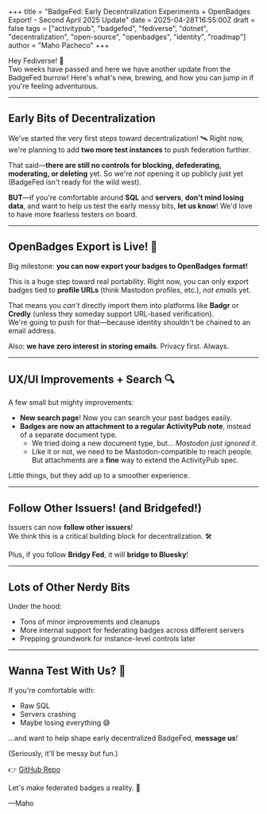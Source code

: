 +++
title = "BadgeFed: Early Decentralization Experiments + OpenBadges Export! - Second April 2025 Update"
date = 2025-04-28T16:55:00Z
draft = false
tags = ["activitypub", "badgefed", "fediverse", "dotnet", "decentralization", "open-source", "openbadges", "identity", "roadmap"]
author = "Maho Pacheco"
+++

Hey Fediverse! 👋  
Two weeks have passed and here we have another update from the BadgeFed burrow! 
Here's what's new, brewing, and how you can jump in if you're feeling adventurous.

---

## Early Bits of Decentralization

We've started the very first steps toward decentralization! 🛰️ 
Right now, we're planning to add **two more test instances** to push federation further. 

That said—**there are still no controls for blocking, defederating, moderating, or deleting** yet. So we're *not* opening it up publicly just yet (BadgeFed isn't ready for the wild west). 

**BUT**—if you're comfortable around **SQL** and **servers**, **don't mind losing data**, and want to help us test the early messy bits, **let us know**! We'd love to have more fearless testers on board.

---

## OpenBadges Export is Live! 🎉

Big milestone: **you can now export your badges to OpenBadges format!**

This is a huge step toward real portability. Right now, you can only export badges tied to **profile URLs** (think Mastodon profiles, etc.), *not emails* yet.

That means you *can't* directly import them into platforms like **Badgr** or **Credly** (unless they someday support URL-based verification).  
We're going to push for that—because identity shouldn't be chained to an email address. 

Also: **we have zero interest in storing emails**. Privacy first. Always.

---

## UX/UI Improvements + Search 🔍

A few small but mighty improvements:

- **New search page**! Now you can search your past badges easily.
- **Badges are now an attachment to a regular ActivityPub note**, instead of a separate document type.  
    - We tried doing a new document type, but... *Mastodon just ignored it.*  
    - Like it or not, we need to be Mastodon-compatible to reach people. But attachments are a **fine** way to extend the ActivityPub spec.

Little things, but they add up to a smoother experience.

---

## Follow Other Issuers! (and Bridgefed!)

Issuers can now **follow other issuers**!  
We think this is a critical building block for decentralization. 🛠️

Plus, if you follow **Bridgy Fed**, it will **bridge to Bluesky**!  

---

## Lots of Other Nerdy Bits

Under the hood:

- Tons of minor improvements and cleanups
- More internal support for federating badges across different servers
- Prepping groundwork for instance-level controls later

---

## Wanna Test With Us? 🧪

If you're comfortable with:

- Raw SQL
- Servers crashing
- Maybe losing everything 😅

...and want to help shape early decentralized BadgeFed, **message us**!  

(Seriously, it'll be messy but fun.)

👉 [GitHub Repo](https://github.com/tryvocalcat/badgefed)

Let's make federated badges a reality. 🚀  

—Maho